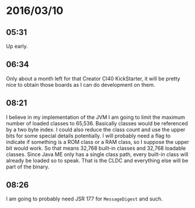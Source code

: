 # 2016/03/10

## 05:31

Up early.

## 06:34

Only about a month left for that Creator CI40 KickStarter, it will be pretty
nice to obtain those boards as I can do development on them.

## 08:21

I believe in my implementation of the JVM I am going to limit the maximum
number of loaded classes to 65,536. Basically classes would be referenced by
a two byte index. I could also reduce the class count and use the upper bits
for some special details potentially. I will probably need a flag to indicate
if something is a ROM class or a RAM class, so I suppose the upper bit would
work. So that means 32,768 built-in classes and 32,768 loadable classes. Since
Java ME only has a single class path, every built-in class will already be
loaded so to speak. That is the CLDC and everything else will be part of the
binary.

## 08:26

I am going to probably need JSR 177 for `MessageDigest` and such.

